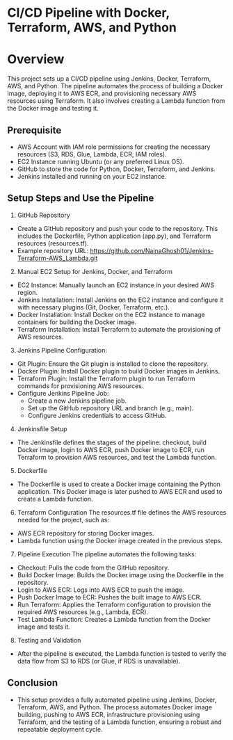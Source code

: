 
# CI/CD Pipeline with Docker, Terraform, AWS, and Python

# Overview

This project sets up a CI/CD pipeline using Jenkins, Docker, Terraform, AWS, and Python. The pipeline automates the process of building a Docker image, deploying it to AWS ECR, and provisioning necessary AWS resources using Terraform. It also involves creating a Lambda function from the Docker image and testing it.




## Prerequisite

- AWS Account with IAM role permissions for creating the necessary resources (S3, RDS, Glue, Lambda, ECR, IAM roles).
- EC2 Instance running Ubuntu (or any preferred Linux OS).
- GitHub to store the code for Python, Docker, Terraform, and Jenkins.
- Jenkins installed and running on your EC2 instance.
## Setup Steps and Use the Pipeline

1. GitHub Repository
  - Create a GitHub repository and push your code to the repository. This includes the Dockerfile, Python application (app.py), and Terraform resources (resources.tf).
  - Example repository URL: https://github.com/NainaGhosh01/Jenkins-Terraform-AWS_Lambda.git
  

2. Manual EC2 Setup for Jenkins, Docker, and Terraform
  - EC2 Instance: Manually launch an EC2 instance in your desired AWS region.
  - Jenkins Installation: Install Jenkins on the EC2 instance and configure it with necessary plugins (Git, Docker, Terraform, etc.).
  - Docker Installation: Install Docker on the EC2 instance to manage containers for building the Docker image.
  - Terraform Installation: Install Terraform to automate the provisioning of AWS resources.

3. Jenkins Pipeline Configuration:
  - Git Plugin: Ensure the Git plugin is installed to clone the repository.
  - Docker Plugin: Install Docker plugin to build Docker images in Jenkins.
  - Terraform Plugin: Install the Terraform plugin to run Terraform commands for provisioning AWS resources.
  - Configure Jenkins Pipeline Job:
      - Create a new Jenkins pipeline job.
      - Set up the GitHub repository URL and branch (e.g., main).
      - Configure Jenkins credentials to access GitHub.
4. Jenkinsfile Setup
- The Jenkinsfile defines the stages of the pipeline: checkout, build Docker image, login to AWS ECR, push Docker image to ECR, run Terraform to provision AWS resources, and test the Lambda function.

5. Dockerfile
- The Dockerfile is used to create a Docker image containing the Python application. This Docker image is later pushed to AWS ECR and used to create a Lambda function.

6. Terraform Configuration
The resources.tf file defines the AWS resources needed for the project, such as:
- AWS ECR repository for storing Docker images.
- Lambda function using the Docker image created in the previous steps.

7. Pipeline Execution
The pipeline automates the following tasks:
- Checkout: Pulls the code from the GitHub repository.
- Build Docker Image: Builds the Docker image using the Dockerfile in the repository.
- Login to AWS ECR: Logs into AWS ECR to push the image.
- Push Docker Image to ECR: Pushes the built image to AWS ECR.
- Run Terraform: Applies the Terraform configuration to provision the required AWS resources (e.g., Lambda, ECR).
- Test Lambda Function: Creates a Lambda function from the Docker image and tests it.

8. Testing and Validation
- After the pipeline is executed, the Lambda function is tested to verify the data flow from S3 to RDS (or Glue, if RDS is unavailable).
## Conclusion

- This setup provides a fully automated pipeline using Jenkins, Docker, Terraform, AWS, and Python. The process automates Docker image building, pushing to AWS ECR, infrastructure provisioning using Terraform, and the testing of a Lambda function, ensuring a robust and repeatable deployment cycle.
